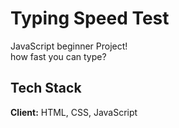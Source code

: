 
# Typing Speed Test

JavaScript beginner Project!   
how fast you can type?



## Tech Stack

**Client:** HTML, CSS, JavaScript



